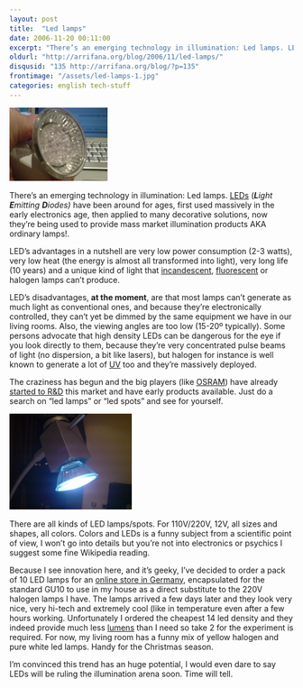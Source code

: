 ```yaml
---
layout: post
title:  "Led lamps"
date: 2006-11-20 00:11:00
excerpt: "There’s an emerging technology in illumination: Led lamps. LEDs (Light Emitting Diodes) have been around for ages, first used massively in the early electronics age, then applied to many decorative solutions, now they’re being used to provide mass market illumination products AKA ordinary lamps!."
oldurl: "http://arrifana.org/blog/2006/11/led-lamps/"
disqusid: "135 http://arrifana.org/blog/?p=135"
frontimage: "/assets/led-lamps-1.jpg"
categories: english tech-stuff
---
```


![](/assets/led-lamps-1.jpg "photo 1")

There’s an emerging technology in illumination: Led lamps. [LEDs][1] (***L**ight **E**mitting **D**iodes)* have been around for ages, first used massively in the early electronics age, then applied to many decorative solutions, now they’re being used to provide mass market illumination products AKA ordinary lamps!.

LED’s advantages in a nutshell are very low power consumption (2-3 watts), very low heat (the energy is almost all transformed into light), very long life (10 years) and a unique kind of light that [incandescent][2], [fluorescent][3] or halogen lamps can’t produce.

LED’s disadvantages, **at the moment**, are that most lamps can’t generate as much light as conventional ones, and because they’re electronically controlled, they can’t yet be dimmed by the same equipment we have in our living rooms. Also, the viewing angles are too low (15-20º typically).
Some persons advocate that high density LEDs can be dangerous for the eye if you look directly to them, because they’re very concentrated pulse beams of light (no dispersion, a bit like lasers), but halogen for instance is well known to generate a lot of [UV][4] too and they’re massively deployed.

The craziness has begun and the big players (like [OSRAM][5]) have already [started to R&D][6] this market and have early products available. Just do a search on “led lamps”
or “led spots” and see for yourself.

![](/assets/led-lamps-2.jpg "photo 2")

There are all kinds of LED lamps/spots. For 110V/220V, 12V, all sizes and shapes, all colors. Colors and LEDs is a funny subject from a scientific point of view, I won’t go into details but you’re not into electronics or psychics I suggest some fine Wikipedia reading.

Because I see innovation here, and it’s geeky, I’ve decided to order a pack of 10 LED lamps for an [online store in Germany][7], encapsulated for the standard GU10 to use in my house as a direct substitute to the 220V halogen lamps I have.
The lamps arrived a few days later and they look very nice, very hi-tech and extremely cool (like in temperature even after a few hours working. Unfortunately I ordered the cheapest 14 led density and they indeed provide much less [lumens][8] than I need so take 2 for the experiment is required. For now, my living room has a funny mix of yellow halogen and pure white led lamps. Handy for the Christmas season.

I’m convinced this trend has an huge potential, I would even dare to say LEDs will be ruling the illumination arena soon. Time will tell.

[1]: http://en.wikipedia.org/wiki/LED
[2]: http://en.wikipedia.org/wiki/Incandescent_light_bulb
[3]: http://en.wikipedia.org/wiki/Fluorescent_lamp
[4]: http://en.wikipedia.org/wiki/Ultraviolet
[5]: http://www.osram.com/
[6]: http://www.osram.com/cgi-bin/press/archiv.pl?id=508
[7]: http://www.led1.de/shop/index.php?cName=led-spots-c-107
[8]: http://en.wikipedia.org/wiki/Light
